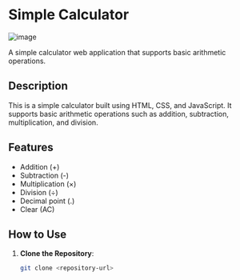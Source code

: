 # Simple Calculator

![image](https://github.com/user-attachments/assets/02fff43e-c00e-490e-baa9-8380ed224da0)



A simple calculator web application that supports basic arithmetic operations.

## Description

This is a simple calculator built using HTML, CSS, and JavaScript. It supports basic arithmetic operations such as addition, subtraction, multiplication, and division.

## Features

- Addition (+)
- Subtraction (-)
- Multiplication (×)
- Division (÷)
- Decimal point (.)
- Clear (AC)

## How to Use

1. **Clone the Repository**:
   ```bash
   git clone <repository-url>
